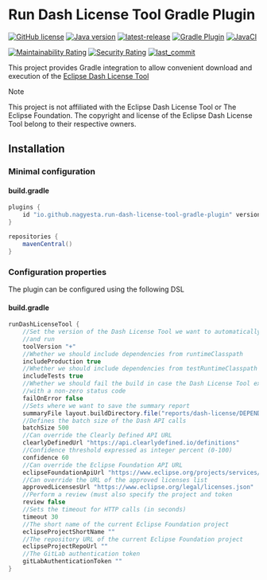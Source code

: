 # Run Dash License Tool Gradle Plugin

[![GitHub license](https://img.shields.io/github/license/nagyesta/run-dash-license-tool-gradle-plugin?color=informational)](https://raw.githubusercontent.com/nagyesta/run-dash-license-tool-gradle-plugin/main/LICENSE)
[![Java version](https://img.shields.io/badge/Java%20version-17-yellow?logo=java)](https://img.shields.io/badge/Java%20version-17-yellow?logo=java)
[![latest-release](https://img.shields.io/github/v/tag/nagyesta/run-dash-license-tool-gradle-plugin?color=blue&logo=git&label=releases&sort=semver)](https://github.com/nagyesta/run-dash-license-tool-gradle-plugin/releases)
[![Gradle Plugin](https://img.shields.io/badge/gradle-plugin-blue?logo=gradle)](https://plugins.gradle.org/plugin/io.github.nagyesta.run-dash-license-tool-gradle-plugin)
[![JavaCI](https://img.shields.io/github/actions/workflow/status/nagyesta/run-dash-license-tool-gradle-plugin/gradle.yml?logo=github&branch=main)](https://github.com/nagyesta/run-dash-license-tool-gradle-plugin/actions/workflows/gradle.yml)

[![Maintainability Rating](https://sonarcloud.io/api/project_badges/measure?project=nagyesta_run-dash-license-tool-gradle-plugin&metric=sqale_rating)](https://sonarcloud.io/summary/new_code?id=nagyesta_run-dash-license-tool-gradle-plugin)
[![Security Rating](https://sonarcloud.io/api/project_badges/measure?project=nagyesta_run-dash-license-tool-gradle-plugin&metric=security_rating)](https://sonarcloud.io/summary/new_code?id=nagyesta_run-dash-license-tool-gradle-plugin)
[![last_commit](https://img.shields.io/github/last-commit/nagyesta/run-dash-license-tool-gradle-plugin?logo=git)](https://img.shields.io/github/last-commit/nagyesta/run-dash-license-tool-gradle-plugin?logo=git)

This project provides Gradle integration to allow convenient download and execution of the 
[Eclipse Dash License Tool](https://github.com/eclipse/dash-licenses)

> [!NOTE]
> This project is not affiliated with the Eclipse Dash License Tool or The Eclipse Foundation.
> The copyright and license of the Eclipse Dash License Tool belong to their respective owners.

## Installation

### Minimal configuration

#### build.gradle

```groovy
plugins {
    id "io.github.nagyesta.run-dash-license-tool-gradle-plugin" version "<version>"
}

repositories {
    mavenCentral()
}
```

### Configuration properties

The plugin can be configured using the following DSL

#### build.gradle

```groovy
runDashLicenseTool {
    //Set the version of the Dash License Tool we want to automatically download
    //and run
    toolVersion "+"
    //Whether we should include dependencies from runtimeClasspath
    includeProduction true
    //Whether we should include dependencies from testRuntimeClasspath
    includeTests true
    //Whether we should fail the build in case the Dash License Tool exits
    //with a non-zero status code
    failOnError false
    //Sets where we want to save the summary report
    summaryFile layout.buildDirectory.file("reports/dash-license/DEPENDENCIES").get().getAsFile()
    //Defines the batch size of the Dash API calls
    batchSize 500
    //Can override the Clearly Defined API URL
    clearlyDefinedUrl "https://api.clearlydefined.io/definitions"
    //Confidence threshold expressed as integer percent (0-100)
    confidence 60
    //Can override the Eclipse Foundation API URL
    eclipseFoundationApiUrl "https://www.eclipse.org/projects/services/license_check.php"
    //Can override the URL of the approved licenses list
    approvedLicensesUrl "https://www.eclipse.org/legal/licenses.json"
    //Perform a review (must also specify the project and token
    review false
    //Sets the timeout for HTTP calls (in seconds)
    timeout 30
    //The short name of the current Eclipse Foundation project
    eclipseProjectShortName ""
    //The repository URL of the current Eclipse Foundation project
    eclipseProjectRepoUrl ""
    //The GitLab authentication token
    gitLabAuthenticationToken ""
}
```

